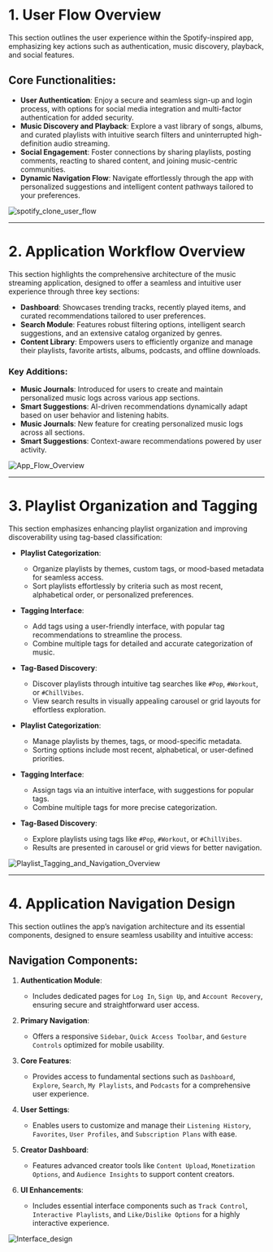 # 1. **User Flow Overview**
This section outlines the user experience within the Spotify-inspired app, emphasizing key actions such as authentication, music discovery, playback, and social features.

## Core Functionalities:
- **User Authentication**: Enjoy a secure and seamless sign-up and login process, with options for social media integration and multi-factor authentication for added security.
- **Music Discovery and Playback**: Explore a vast library of songs, albums, and curated playlists with intuitive search filters and uninterrupted high-definition audio streaming.
- **Social Engagement**: Foster connections by sharing playlists, posting comments, reacting to shared content, and joining music-centric communities.
- **Dynamic Navigation Flow**: Navigate effortlessly through the app with personalized suggestions and intelligent content pathways tailored to your preferences.


![spotify_clone_user_flow](https://github.com/user-attachments/assets/de42e19a-532b-4eda-a022-be63ae48149d)

---

# 2. **Application Workflow Overview**
This section highlights the comprehensive architecture of the music streaming application, designed to offer a seamless and intuitive user experience through three key sections:

- **Dashboard**: Showcases trending tracks, recently played items, and curated recommendations tailored to user preferences.
- **Search Module**: Features robust filtering options, intelligent search suggestions, and an extensive catalog organized by genres.
- **Content Library**: Empowers users to efficiently organize and manage their playlists, favorite artists, albums, podcasts, and offline downloads.

### Key Additions:
- **Music Journals**: Introduced for users to create and maintain personalized music logs across various app sections.
- **Smart Suggestions**: AI-driven recommendations dynamically adapt based on user behavior and listening habits.
- **Music Journals**: New feature for creating personalized music logs across all sections.
- **Smart Suggestions**: Context-aware recommendations powered by user activity.

![App_Flow_Overview](https://github.com/user-attachments/assets/1094dc9f-48d1-4dac-a535-6c6e2c64739a)

---

# 3. **Playlist Organization and Tagging**
This section emphasizes enhancing playlist organization and improving discoverability using tag-based classification:

- **Playlist Categorization**:
  - Organize playlists by themes, custom tags, or mood-based metadata for seamless access.
  - Sort playlists effortlessly by criteria such as most recent, alphabetical order, or personalized preferences.

- **Tagging Interface**:
  - Add tags using a user-friendly interface, with popular tag recommendations to streamline the process.
  - Combine multiple tags for detailed and accurate categorization of music.

- **Tag-Based Discovery**:
  - Discover playlists through intuitive tag searches like `#Pop`, `#Workout`, or `#ChillVibes`.
  - View search results in visually appealing carousel or grid layouts for effortless exploration.

- **Playlist Categorization**:
  - Manage playlists by themes, tags, or mood-specific metadata.
  - Sorting options include most recent, alphabetical, or user-defined priorities.

- **Tagging Interface**:
  - Assign tags via an intuitive interface, with suggestions for popular tags.
  - Combine multiple tags for more precise categorization.

- **Tag-Based Discovery**:
  - Explore playlists using tags like `#Pop`, `#Workout`, or `#ChillVibes`.
  - Results are presented in carousel or grid views for better navigation.

![Playlist_Tagging_and_Navigation_Overview](https://github.com/user-attachments/assets/f7b5b8f3-eb73-426d-896c-c6afa6405518)

---

# 4. **Application Navigation Design**
This section outlines the app’s navigation architecture and its essential components, designed to ensure seamless usability and intuitive access:

## Navigation Components:

1. **Authentication Module**:
   - Includes dedicated pages for `Log In`, `Sign Up`, and `Account Recovery`, ensuring secure and straightforward user access.

2. **Primary Navigation**:
   - Offers a responsive `Sidebar`, `Quick Access Toolbar`, and `Gesture Controls` optimized for mobile usability.

3. **Core Features**:
   - Provides access to fundamental sections such as `Dashboard`, `Explore`, `Search`, `My Playlists`, and `Podcasts` for a comprehensive user experience.

4. **User Settings**:
   - Enables users to customize and manage their `Listening History`, `Favorites`, `User Profiles`, and `Subscription Plans` with ease.

5. **Creator Dashboard**:
   - Features advanced creator tools like `Content Upload`, `Monetization Options`, and `Audience Insights` to support content creators.

6. **UI Enhancements**:
   - Includes essential interface components such as `Track Control`, `Interactive Playlists`, and `Like/Dislike Options` for a highly interactive experience.

![Interface_design](https://github.com/user-attachments/assets/1f1e60ee-28bb-4eee-b216-57f5fa6f0d77)
